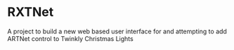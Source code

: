 # RXTNet
A project to build a new web based user interface for and attempting to add ARTNet control to Twinkly Christmas Lights
